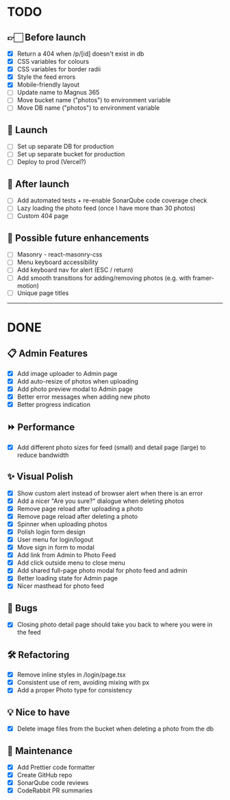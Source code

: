 # TODO

## 👉🏻 Before launch

- [x] Return a 404 when /p/[id] doesn't exist in db
- [x] CSS variables for colours
- [x] CSS variables for border radii
- [x] Style the feed errors
- [x] Mobile-friendly layout
- [ ] Update name to Magnus 365
- [ ] Move bucket name ("photos") to environment variable
- [ ] Move DB name ("photos") to environment variable

## 🚀 Launch

- [ ] Set up separate DB for production
- [ ] Set up separate bucket for production
- [ ] Deploy to prod (Vercel?)

## 🧹 After launch

- [ ] Add automated tests + re-enable SonarQube code coverage check
- [ ] Lazy loading the photo feed (once I have more than 30 photos)
- [ ] Custom 404 page

## 🔮 Possible future enhancements

- [ ] Masonry - react-masonry-css
- [ ] Menu keyboard accessibility
- [ ] Add keyboard nav for alert (ESC / return)
- [ ] Add smooth transitions for adding/removing photos (e.g. with framer-motion)
- [ ] Unique page titles

---

# DONE

## 📋 Admin Features

- [x] Add image uploader to Admin page
- [x] Add auto-resize of photos when uploading
- [x] Add photo preview modal to Admin page
- [x] Better error messages when adding new photo
- [x] Better progress indication

## ⏩ Performance

- [x] Add different photo sizes for feed (small) and detail page (large) to reduce bandwidth

## ✨ Visual Polish

- [x] Show custom alert instead of browser alert when there is an error
- [x] Add a nicer "Are you sure?" dialogue when deleting photos
- [x] Remove page reload after uploading a photo
- [x] Remove page reload after deleting a photo
- [x] Spinner when uploading photos
- [x] Polish login form design
- [x] User menu for login/logout
- [x] Move sign in form to modal
- [x] Add link from Admin to Photo Feed
- [x] Add click outside menu to close menu
- [x] Add shared full-page photo modal for photo feed and admin
- [x] Better loading state for Admin page
- [x] Nicer masthead for photo feed

## 🐛 Bugs

- [x] Closing photo detail page should take you back to where you were in the feed

## 🛠 Refactoring

- [x] Remove inline styles in /login/page.tsx
- [x] Consistent use of rem, avoiding mixing with px
- [x] Add a proper Photo type for consistency

## 💡 Nice to have

- [x] Delete image files from the bucket when deleting a photo from the db

## 🧹 Maintenance

- [x] Add Prettier code formatter
- [x] Create GitHub repo
- [x] SonarQube code reviews
- [x] CodeRabbit PR summaries
